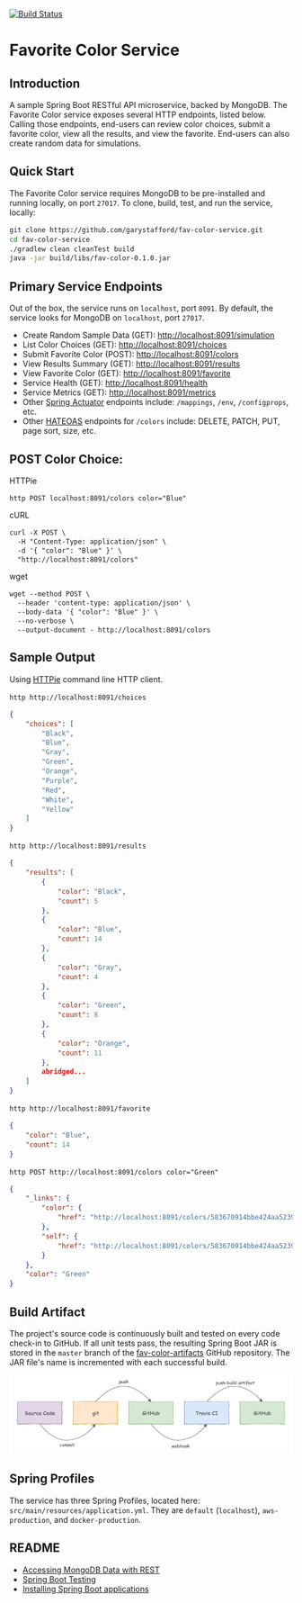 [![Build Status](https://travis-ci.org/garystafford/fav-color-service.svg?branch=master)](https://travis-ci.org/garystafford/fav-color-service)

# Favorite Color Service

## Introduction

A sample Spring Boot RESTful API microservice, backed by MongoDB. The Favorite Color service exposes several HTTP endpoints, 
listed below. Calling those endpoints, end-users can review color choices, submit a favorite color, view all the results, and view the favorite. 
End-users can also create random data for simulations.

## Quick Start

The Favorite Color service requires MongoDB to be pre-installed and running locally, on port `27017`. 
To clone, build, test, and run the service, locally:

```bash
git clone https://github.com/garystafford/fav-color-service.git
cd fav-color-service
./gradlew clean cleanTest build
java -jar build/libs/fav-color-0.1.0.jar
```

## Primary Service Endpoints
Out of the box, the service runs on `localhost`, port `8091`. By default, the service looks for MongoDB on `localhost`, port `27017`.

- Create Random Sample Data (GET): <http://localhost:8091/simulation>
- List Color Choices (GET): <http://localhost:8091/choices>
- Submit Favorite Color (POST): <http://localhost:8091/colors>
- View Results Summary (GET): <http://localhost:8091/results>
- View Favorite Color (GET): <http://localhost:8091/favorite>
- Service Health (GET): <http://localhost:8091/health>
- Service Metrics (GET): <http://localhost:8091/metrics>
- Other [Spring Actuator](http://docs.spring.io/spring-boot/docs/current/reference/htmlsingle/#production-ready) endpoints include: `/mappings`, `/env`, `/configprops`, etc.
- Other [HATEOAS](https://spring.io/guides/gs/rest-hateoas) endpoints for `/colors` include: DELETE, PATCH, PUT, page sort, size, etc.

## POST Color Choice:

HTTPie

```text
http POST localhost:8091/colors color="Blue"
```

cURL

```text
curl -X POST \
  -H "Content-Type: application/json" \
  -d '{ "color": "Blue" }' \
  "http://localhost:8091/colors"
```

wget

```text
wget --method POST \
  --header 'content-type: application/json' \
  --body-data '{ "color": "Blue" }' \
  --no-verbose \
  --output-document - http://localhost:8091/colors
```

## Sample Output

Using [HTTPie](https://httpie.org/) command line HTTP client.

`http http://localhost:8091/choices`

```json
{
    "choices": [
        "Black",
        "Blue",
        "Gray",
        "Green",
        "Orange",
        "Purple",
        "Red",
        "White",
        "Yellow"
    ]
}
```

`http http://localhost:8091/results`

```json
{
    "results": [
        {
            "color": "Black",
            "count": 5
        },
        {
            "color": "Blue",
            "count": 14
        },
        {
            "color": "Gray",
            "count": 4
        },
        {
            "color": "Green",
            "count": 8
        },
        {
            "color": "Orange",
            "count": 11
        },
        abridged...
    ]
}
```

`http http://localhost:8091/favorite`

```json
{
    "color": "Blue",
    "count": 14
}
```

`http POST http://localhost:8091/colors color="Green"`

```json
{
    "_links": {
        "color": {
            "href": "http://localhost:8091/colors/583670914bbe424aa52396c7"
        },
        "self": {
            "href": "http://localhost:8091/colors/583670914bbe424aa52396c7"
        }
    },
    "color": "Green"
}
```

## Build Artifact
The project's source code is continuously built and tested on every code check-in to GitHub. 
If all unit tests pass, the resulting Spring Boot JAR is stored in the `master` branch of the 
[fav-color-artifacts](https://github.com/garystafford/fav-color-artifacts) GitHub repository. 
The JAR file's name is incremented with each successful build.

![Continuous Integration Pipeline](CI.png)

## Spring Profiles

The service has three Spring Profiles, located here: `src/main/resources/application.yml`. 
They are `default` (`localhost`), `aws-production`, and `docker-production`.

## README

- [Accessing MongoDB Data with REST](https://spring.io/guides/gs/accessing-mongodb-data-rest/)
- [Spring Boot Testing](http://docs.spring.io/spring-boot/docs/current/reference/htmlsingle/#boot-features-testing)
- [Installing Spring Boot applications](https://docs.spring.io/spring-boot/docs/current/reference/html/deployment-install.html#deployment-install)
